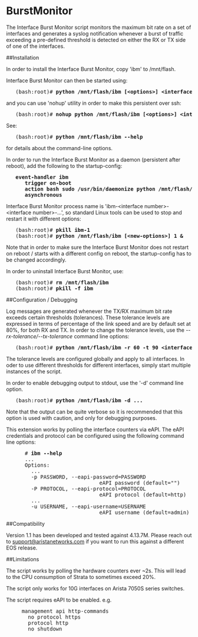 BurstMonitor
============

The Interface Burst Monitor script monitors the maximum bit rate on a set of interfaces and generates a syslog notification whenever a burst of traffic exceeding a pre-defined threshold is detected on either the RX or TX side of one of the interfaces.

##Installation

In order to install the Interface Burst Monitor, copy 'ibm' to /mnt/flash.

Interface Burst Monitor can then be started using:

<pre>   (bash:root)# <b>python /mnt/flash/ibm [&lt;options&gt;] &lt;interface number&gt; [&lt;interface number&gt;, &lt;interface number&gt;, ...]&</b></pre>

and you can use 'nohup' utility in order to make this persistent over ssh:

<pre>   (bash:root)# <b>nohup python /mnt/flash/ibm [&lt;options&gt;] &lt;interface number&gt; [...]&</b></pre>

See: 

<pre>   (bash:root)# <b>python /mnt/flash/ibm --help</b></pre>

for details about the command-line options.

In order to run the Interface Burst Monitor as a daemon (persistent after reboot), add the following to the startup-config:

<pre>   <b>event-handler ibm
      trigger on-boot
      action bash sudo /usr/bin/daemonize python /mnt/flash/ibm [&lt;options&gt;] &lt;interface number&gt; [...]&
      asynchronous</b></pre>

Interface Burst Monitor process name is 'ibm-&lt;interface number&gt;-&lt;interface number&gt;-...', so standard Linux tools can be used to stop and restart it with different options:

<pre>   (bash:root)# <b>pkill ibm-1</b>
   (bash:root)# <b>python /mnt/flash/ibm [&lt;new-options&gt;] 1 &</b></pre>

Note that in order to make sure the Interface Burst Monitor does not restart on reboot / starts with a different config on reboot, the startup-config has to be changed accordingly.

In order to uninstall Interface Burst Monitor, use:

<pre>   (bash:root)# <b>rm /mnt/flash/ibm</b>
   (bash:root)# <b>pkill -f ibm</b></pre>

##Configuration / Debugging

Log messages are generated whenever the TX/RX maximum bit rate exceeds certain thresholds (tolerances). These tolerance levels are expressed in terms of percentage of the link speed and are by default set at 80%, for both RX and TX.  In order to change the tolerance levels, use the *--rx-tolerance/--tx-tolerance* command line options:

<pre>   (bash:root)# <b>python /mnt/flash/ibm -r 60 -t 90 &lt;interface number&gt; &</b></pre>

The tolerance levels are configured globally and apply to all interfaces. In oder to use different thresholds for different interfaces, simply start multiple instances of the script.

In order to enable debugging output to stdout, use the '-d' command line option.

<pre>   (bash:root)# <b>python /mnt/flash/ibm -d ...</b></pre>

Note that the output can be quite verbose so it is recommended that this option is used with caution, and only for debugging purposes.

This extension works by polling the interface counters via eAPI. The eAPI credentials and protocol can be configured using the following command line options:

<pre>      # <b>ibm --help</b>
      ...
      Options:
        ...
        -p PASSWORD, --eapi-password=PASSWORD
                              eAPI password (default="")
        -P PROTOCOL, --eapi-protocol=PROTOCOL
                              eAPI protocol (default=http)
        ...
        -u USERNAME, --eapi-username=USERNAME
                              eAPI username (default=admin)</pre>

##Compatibility

Version 1.1 has been developed and tested against 4.13.7M. Please reach out to support@aristanetworks.com if you want to run this against a different EOS release.

##Limitations

The script works by polling the hardware counters ever ~2s. This will lead to the CPU consumption of Strata to sometimes exceed 20%.

The script only works for 10G interfaces on Arista 7050S series switches.

The script requires eAPI to be enabled.
   e.g.
<pre>     management api http-commands
       no protocol https
       protocol http
       no shutdown</pre>
